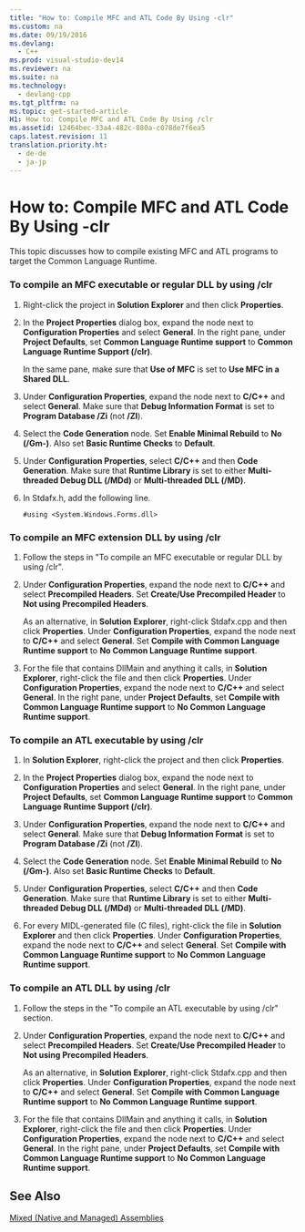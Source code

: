 ```yaml
---
title: "How to: Compile MFC and ATL Code By Using -clr"
ms.custom: na
ms.date: 09/19/2016
ms.devlang: 
  - C++
ms.prod: visual-studio-dev14
ms.reviewer: na
ms.suite: na
ms.technology: 
  - devlang-cpp
ms.tgt_pltfrm: na
ms.topic: get-started-article
H1: How to: Compile MFC and ATL Code By Using /clr
ms.assetid: 12464bec-33a4-482c-880a-c078de7f6ea5
caps.latest.revision: 11
translation.priority.ht: 
  - de-de
  - ja-jp
---
```

# How to: Compile MFC and ATL Code By Using -clr
This topic discusses how to compile existing MFC and ATL programs to target the Common Language Runtime.  
  
### To compile an MFC executable or regular DLL by using /clr  
  
1.  Right-click the project in **Solution Explorer** and then click **Properties**.  
  
2.  In the **Project Properties** dialog box, expand the node next to **Configuration Properties** and select **General**. In the right pane, under **Project Defaults**, set **Common Language Runtime support** to **Common Language Runtime Support (/clr)**.  
  
     In the same pane, make sure that **Use of MFC** is set to **Use MFC in a Shared DLL**.  
  
3.  Under **Configuration Properties**, expand the node next to **C/C++** and select **General**. Make sure that **Debug Information Format** is set to **Program Database /Zi** (not **/ZI**).  
  
4.  Select the **Code Generation** node. Set **Enable Minimal Rebuild** to **No (/Gm-)**. Also set **Basic Runtime Checks** to **Default**.  
  
5.  Under **Configuration Properties**, select **C/C++** and then **Code Generation**. Make sure that **Runtime Library** is set to either **Multi-threaded Debug DLL (/MDd)** or **Multi-threaded DLL (/MD)**.  
  
6.  In Stdafx.h, add the following line.  
  
    ```  
    #using <System.Windows.Forms.dll>  
    ```  
  
### To compile an MFC extension DLL by using /clr  
  
1.  Follow the steps in "To compile an MFC executable or regular DLL by using /clr".  
  
2.  Under **Configuration Properties**, expand the node next to **C/C++** and select **Precompiled Headers**. Set **Create/Use Precompiled Header** to **Not using Precompiled Headers**.  
  
     As an alternative, in **Solution Explorer**, right-click Stdafx.cpp and then click **Properties**. Under **Configuration Properties**, expand the node next to **C/C++** and select **General**. Set **Compile with Common Language Runtime support** to **No Common Language Runtime support**.  
  
3.  For the file that contains DllMain and anything it calls, in **Solution Explorer**, right-click the file and then click **Properties**. Under **Configuration Properties**, expand the node next to **C/C++** and select **General**. In the right pane, under **Project Defaults**, set **Compile with Common Language Runtime support** to **No Common Language Runtime support**.  
  
### To compile an ATL executable by using /clr  
  
1.  In **Solution Explorer**, right-click the project and then click **Properties**.  
  
2.  In the **Project Properties** dialog box, expand the node next to **Configuration Properties** and select **General**. In the right pane, under **Project Defaults**, set **Common Language Runtime support** to **Common Language Runtime Support (/clr)**.  
  
3.  Under **Configuration Properties**, expand the node next to **C/C++** and select **General**. Make sure that **Debug Information Format** is set to **Program Database /Zi** (not **/ZI**).  
  
4.  Select the **Code Generation** node. Set **Enable Minimal Rebuild** to **No (/Gm-)**. Also set **Basic Runtime Checks** to **Default**.  
  
5.  Under **Configuration Properties**, select **C/C++** and then **Code Generation**. Make sure that **Runtime Library** is set to either **Multi-threaded Debug DLL (/MDd)** or **Multi-threaded DLL (/MD)**.  
  
6.  For every MIDL-generated file (C files), right-click the file in **Solution Explorer** and then click **Properties**. Under **Configuration Properties**, expand the node next to **C/C++** and select **General**. Set **Compile with Common Language Runtime support** to **No Common Language Runtime support**.  
  
### To compile an ATL DLL by using /clr  
  
1.  Follow the steps in the "To compile an ATL executable by using /clr" section.  
  
2.  Under **Configuration Properties**, expand the node next to **C/C++** and select **Precompiled Headers**. Set **Create/Use Precompiled Header** to **Not using Precompiled Headers**.  
  
     As an alternative, in **Solution Explorer**, right-click Stdafx.cpp and then click **Properties**. Under **Configuration Properties**, expand the node next to **C/C++** and select **General**. Set **Compile with Common Language Runtime support** to **No Common Language Runtime support**.  
  
3.  For the file that contains DllMain and anything it calls, in **Solution Explorer**, right-click the file and then click **Properties**. Under **Configuration Properties**, expand the node next to **C/C++** and select **General**. In the right pane, under **Project Defaults**, set **Compile with Common Language Runtime support** to **No Common Language Runtime support**.  
  
## See Also  
 [Mixed (Native and Managed) Assemblies](../vs140/Mixed--Native-and-Managed--Assemblies.md)